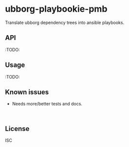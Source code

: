 ﻿
<!--#echo json="package.json" key="name" underline="=" -->
ubborg-playbookie-pmb
=====================
<!--/#echo -->

<!--#echo json="package.json" key="description" -->
Translate ubborg dependency trees into ansible playbooks.
<!--/#echo -->



API
---

:TODO:



Usage
-----

:TODO:



<!--#toc stop="scan" -->



Known issues
------------

* Needs more/better tests and docs.




&nbsp;


License
-------
<!--#echo json="package.json" key=".license" -->
ISC
<!--/#echo -->
